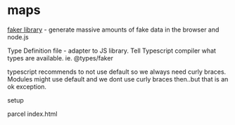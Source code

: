 # maps

[faker library](https://npm.runkit.com/faker) - generate massive amounts of fake data in the browser and node.js

Type Definition file - adapter to JS library. Tell Typescript compiler what types are available. ie. @types/faker

typescript recommends to not use default so we always need curly braces. Modules might use default and we dont use curly braces then..but that is an ok exception.

setup

parcel index.html

